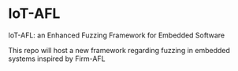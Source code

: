 # IoT-AFL
IoT-AFL: an Enhanced Fuzzing Framework for Embedded Software


This repo will host a new framework regarding fuzzing in embedded systems inspired by Firm-AFL
